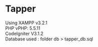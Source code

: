 # Tapper

Using XAMPP v3.2.1<br />
PHP vPHP: 5.5.11<br />
CodeIgniter V3.1.2<br />
Database used : folder db > tapper_db.sql <br/>



